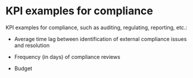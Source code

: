 # KPI examples for compliance

KPI examples for compliance, such as auditing, regulating, reporting, etc.:

* Average time lag between identification of external compliance issues and resolution

* Frequency (in days) of compliance reviews

* Budget
